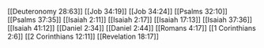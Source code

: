 [[Deuteronomy 28:63]]
[[Job 34:19]]
[[Job 34:24]]
[[Psalms 32:10]]
[[Psalms 37:35]]
[[Isaiah 2:11]]
[[Isaiah 2:17]]
[[Isaiah 17:13]]
[[Isaiah 37:36]]
[[Isaiah 41:12]]
[[Daniel 2:34]]
[[Daniel 2:44]]
[[Romans 4:17]]
[[1 Corinthians 2:6]]
[[2 Corinthians 12:11]]
[[Revelation 18:17]]
